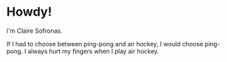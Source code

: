 # Howdy!

I'm Claire Sofronas. 

If I had to choose between ping-pong and air hockey, I would choose ping-pong. I always hurt my fingers when I play air hockey. 
